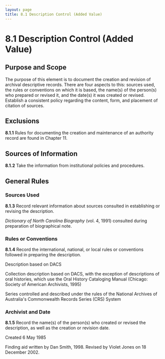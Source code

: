 ```yaml
---
layout: page
title: 8.1 Description Control (Added Value)
---
```

# 8.1 Description Control (Added Value)

## Purpose and Scope

The purpose of this element is to document the creation and revision of archival descriptive records. There are four aspects to this: sources used, the rules or conventions on which it is based, the name(s) of the person(s) who prepared or revised it, and the date(s) it was created or revised. Establish a consistent policy regarding the content, form, and placement of citation of sources.

## Exclusions

**8.1.1** Rules for documenting the creation and maintenance of an authority record are found in Chapter 11.

## Sources of Information

**8.1.2** Take the information from institutional policies and procedures.

## General Rules

### Sources Used

**8.1.3** Record relevant information about sources consulted in establishing or revising the description.

<p class="dacs-example"><em>Dictionary of North Carolina Biography</em> (vol. 4, 1991) consulted during preparation of biographical note.</p>

### Rules or Conventions

**8.1.4** Record the international, national, or local rules or conventions followed in preparing the description.

<p class="dacs-example">Description based on DACS</p>

<p class="dacs-example">Collection description based on DACS, with the exception of descriptions of oral histories, which use the Oral History Cataloging Manual (Chicago: Society of American Archivists, 1995)</p>

<p class="dacs-example">Series controlled and described under the rules of the National Archives of Australia's Commonwealth Records Series (CRS) System</p>

### Archivist and Date

**8.1.5** Record the name(s) of the person(s) who created or revised the description, as well as the creation or revision date.

<p class="dacs-example">Created 6 May 1985</p>

<p class="dacs-example">Finding aid written by Dan Smith, 1998. Revised by Violet Jones on 18 December 2002.</p>

